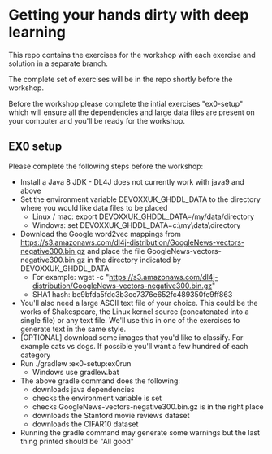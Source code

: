 # Getting your hands dirty with deep learning
This repo contains the exercises for the workshop with each exercise and solution in a separate branch.

The complete set of exercises will be in the repo shortly before the workshop.

Before the workshop please complete the intial exercises "ex0-setup" which will ensure all the dependencies and large data files are present on your computer and you'll be ready for the workshop.

## EX0 setup
Please complete the following steps before the workshop:
* Install a Java 8 JDK - DL4J does not currently work with java9 and above
* Set the environment variable DEVOXXUK_GHDDL_DATA to the directory where you would like data files to be placed
    * Linux / mac: export DEVOXXUK_GHDDL_DATA=/my/data/directory
    * Windows: set DEVOXXUK_GHDDL_DATA=c:\my\data\directory
* Download the Google word2vec mappings from https://s3.amazonaws.com/dl4j-distribution/GoogleNews-vectors-negative300.bin.gz and place the file GoogleNews-vectors-negative300.bin.gz in the directory indicated by DEVOXXUK_GHDDL_DATA
    * For example: wget -c "https://s3.amazonaws.com/dl4j-distribution/GoogleNews-vectors-negative300.bin.gz"
    * SHA1 hash: be9bfda5fdc3b3cc7376e652fc489350fe9ff863
* You'll also need a large ASCII text file of your choice. This could be the works of Shakespeare, the Linux kernel source (concatenated into a single file) or any text file. We'll use this in one of the exercises to generate text in the same style.
* [OPTIONAL] download some images that you'd like to classify. For example cats vs dogs. If possible you'll want a few hundred of each category
* Run ./gradlew :ex0-setup:ex0run
    * Windows use gradlew.bat
* The above gradle command does the following:
    * downloads java dependencies
    * checks the environment variable is set
    * checks GoogleNews-vectors-negative300.bin.gz is in the right place
    * downloads the Stanford movie reviews dataset
    * downloads the CIFAR10 dataset
* Running the gradle command may generate some warnings but the last thing printed should be "All good" 
